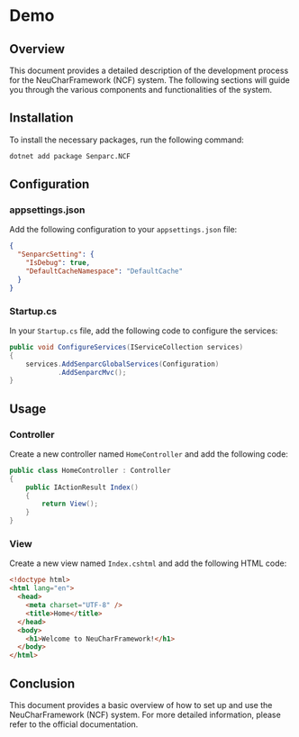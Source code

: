 # Demo

## Overview

This document provides a detailed description of the development process for the NeuCharFramework (NCF) system. The following sections will guide you through the various components and functionalities of the system.

## Installation

To install the necessary packages, run the following command:

```bash
dotnet add package Senparc.NCF
```

## Configuration

### appsettings.json

Add the following configuration to your `appsettings.json` file:

```json
{
  "SenparcSetting": {
    "IsDebug": true,
    "DefaultCacheNamespace": "DefaultCache"
  }
}
```

### Startup.cs

In your `Startup.cs` file, add the following code to configure the services:

```csharp
public void ConfigureServices(IServiceCollection services)
{
    services.AddSenparcGlobalServices(Configuration)
            .AddSenparcMvc();
}
```

## Usage

### Controller

Create a new controller named `HomeController` and add the following code:

```csharp
public class HomeController : Controller
{
    public IActionResult Index()
    {
        return View();
    }
}
```

### View

Create a new view named `Index.cshtml` and add the following HTML code:

```html
<!doctype html>
<html lang="en">
  <head>
    <meta charset="UTF-8" />
    <title>Home</title>
  </head>
  <body>
    <h1>Welcome to NeuCharFramework!</h1>
  </body>
</html>
```

## Conclusion

This document provides a basic overview of how to set up and use the NeuCharFramework (NCF) system. For more detailed information, please refer to the official documentation.
